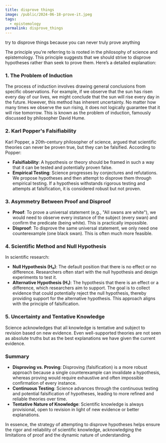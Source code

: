 ```yaml
---
title: disprove things
image: /public/2024-06-18-prove-it.jpeg
tags:
  - epistemology
permalink: disprove_things
---
```


try to disprove things because you can never truly prove anything

The principle you're referring to is rooted in the philosophy of science and epistemology. This principle suggests that we should strive to disprove hypotheses rather than seek to prove them. Here’s a detailed explanation:

### 1. **The Problem of Induction**
The process of induction involves drawing general conclusions from specific observations. For example, if we observe that the sun has risen every day of our lives, we might conclude that the sun will rise every day in the future. However, this method has inherent uncertainty. No matter how many times we observe the sun rising, it does not logically guarantee that it will rise tomorrow. This is known as the problem of induction, famously discussed by philosopher David Hume.

### 2. **Karl Popper's Falsifiability**
Karl Popper, a 20th-century philosopher of science, argued that scientific theories can never be proven true, but they can be falsified. According to Popper:
- **Falsifiability**: A hypothesis or theory should be framed in such a way that it can be tested and potentially proven false.
- **Empirical Testing**: Science progresses by conjectures and refutations. We propose hypotheses and then attempt to disprove them through empirical testing. If a hypothesis withstands rigorous testing and attempts at falsification, it is considered robust but not proven.

### 3. **Asymmetry Between Proof and Disproof**
- **Proof**: To prove a universal statement (e.g., "All swans are white"), we would need to observe every instance of the subject (every swan) and confirm the predicate (being white). This is practically impossible.
- **Disproof**: To disprove the same universal statement, we only need one counterexample (one black swan). This is often much more feasible.

### 4. **Scientific Method and Null Hypothesis**
In scientific research:
- **Null Hypothesis (H₀)**: The default position that there is no effect or no difference. Researchers often start with the null hypothesis and design experiments to test it.
- **Alternative Hypothesis (H₁)**: The hypothesis that there is an effect or a difference, which researchers aim to support.
The goal is to collect evidence that could potentially reject the null hypothesis, thereby providing support for the alternative hypothesis. This approach aligns with the principle of falsification.

### 5. **Uncertainty and Tentative Knowledge**
Science acknowledges that all knowledge is tentative and subject to revision based on new evidence. Even well-supported theories are not seen as absolute truths but as the best explanations we have given the current evidence.

### Summary
- **Disproving vs. Proving**: Disproving (falsification) is a more robust approach because a single counterexample can invalidate a hypothesis, whereas proving would require exhaustive and often impossible confirmation of every instance.
- **Continuous Testing**: Science advances through the continuous testing and potential falsification of hypotheses, leading to more refined and reliable theories over time.
- **Tentative Nature of Knowledge**: Scientific knowledge is always provisional, open to revision in light of new evidence or better explanations.

In essence, the strategy of attempting to disprove hypotheses helps ensure the rigor and reliability of scientific knowledge, acknowledging the limitations of proof and the dynamic nature of understanding.